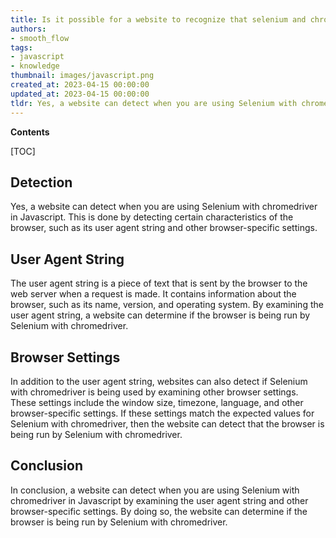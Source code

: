 ```yaml
---
title: Is it possible for a website to recognize that selenium and chromedriver are being used?
authors:
- smooth_flow
tags:
- javascript
- knowledge
thumbnail: images/javascript.png
created_at: 2023-04-15 00:00:00
updated_at: 2023-04-15 00:00:00
tldr: Yes, a website can detect when you are using Selenium with chromedriver in Javascript by looking for specific user agent strings.
---
```


**Contents**

[TOC]

## Detection

Yes, a website can detect when you are using Selenium with chromedriver in Javascript. This is done by detecting certain characteristics of the browser, such as its user agent string and other browser-specific settings.

## User Agent String

The user agent string is a piece of text that is sent by the browser to the web server when a request is made. It contains information about the browser, such as its name, version, and operating system. By examining the user agent string, a website can determine if the browser is being run by Selenium with chromedriver.

## Browser Settings

In addition to the user agent string, websites can also detect if Selenium with chromedriver is being used by examining other browser settings. These settings include the window size, timezone, language, and other browser-specific settings. If these settings match the expected values for Selenium with chromedriver, then the website can detect that the browser is being run by Selenium with chromedriver.

## Conclusion

In conclusion, a website can detect when you are using Selenium with chromedriver in Javascript by examining the user agent string and other browser-specific settings. By doing so, the website can determine if the browser is being run by Selenium with chromedriver.
